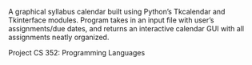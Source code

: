 A graphical syllabus calendar built using Python’s Tkcalendar and Tkinterface modules. 
Program takes in an input file with user’s assignments/due dates, and returns an interactive calendar GUI with all assignments neatly organized.

Project CS 352: Programming Languages
